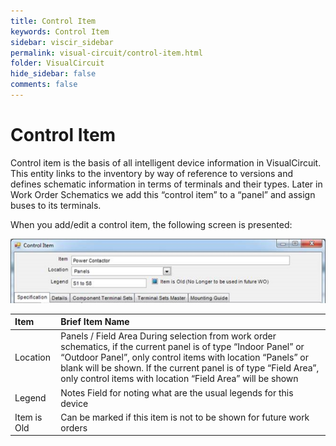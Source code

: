 ```yaml
---
title: Control Item
keywords: Control Item
sidebar: viscir_sidebar
permalink: visual-circuit/control-item.html
folder: VisualCircuit
hide_sidebar: false
comments: false
---
```


# Control Item


Control item is the basis of all intelligent device information in VisualCircuit.  This entity links to the inventory by way of reference to versions and defines schematic information in terms of terminals and their types. Later in Work Order Schematics we add this “control item” to a “panel” and assign buses to its terminals.

When you add/edit a control item, the following screen is presented:

![](/images/control-item.png)

|Item|Brief Item Name|
|:---|:--------------|
|Location|Panels / Field Area During selection from work order schematics, if the current panel is of type “Indoor Panel” or “Outdoor Panel”, only control items with location “Panels” or blank will be shown. If the current panel is of type “Field Area”, only control items with location “Field Area” will be shown|
|Legend|Notes Field for noting what are the usual legends for this device|
|Item is Old|Can be marked if this item is not to be shown for future work orders|




